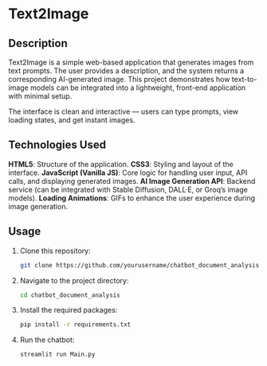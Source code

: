 # Text2Image
 
## Description

Text2Image is a simple web-based application that generates images from text prompts. The user provides a description, and the system returns a corresponding AI-generated image. This project demonstrates how text-to-image models can be integrated into a lightweight, front-end application with minimal setup.

The interface is clean and interactive — users can type prompts, view loading states, and get instant images.

## Technologies Used

**HTML5**: Structure of the application.
**CSS3**: Styling and layout of the interface.
**JavaScript (Vanilla JS)**: Core logic for handling user input, API calls, and displaying generated images.
**AI Image Generation API**: Backend service (can be integrated with Stable Diffusion, DALL·E, or Groq’s image models).
**Loading Animations**: GIFs to enhance the user experience during image generation.

## Usage
1. Clone this repository:
    ```bash
    git clone https://github.com/yourusername/chatbot_document_analysis.git
    ```
2. Navigate to the project directory:
    ```bash
    cd chatbot_document_analysis
    ```
3. Install the required packages:
    ```bash
    pip install -r requirements.txt
    ```
4. Run the chatbot:
    ```bash
    streamlit run Main.py
    ```
